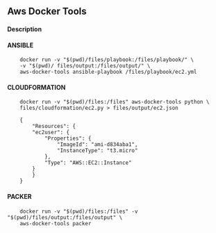 
## Aws Docker Tools

#### Description

#### ANSIBLE

```
	docker run -v "$(pwd)/files/playbook:/files/playbook/" \ 
	-v "$(pwd)/	files/output:/files/output/" \
	aws-docker-tools ansible-playbook /files/playbook/ec2.yml
```

#### CLOUDFORMATION

```
	docker run -v "$(pwd)/files:/files" aws-docker-tools python \ 
	files/cloudformation/ec2.py > files/output/ec2.json
```

```
	{
	    "Resources": {
		"ec2user": {
		    "Properties": {
		        "ImageId": "ami-d834aba1",
		        "InstanceType": "t3.micro"
		    },
		    "Type": "AWS::EC2::Instance"
		}
	    }
	}
```

#### PACKER
```
	docker run -v "$(pwd)/files:/files" -v "$(pwd)/files/output:/files/output" \
	aws-docker-tools packer
```
